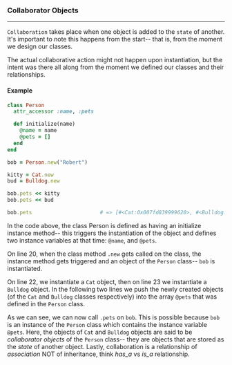 ### Collaborator Objects
---
`Collaboration` takes place when one object is added to the `state` of another. It's important to note this happens from the start-- that is, from the moment we design our classes. 

The actual collaborative action might not happen upon instantiation, but the intent was there all along from the moment we defined our classes and their relationships.



#### Example
```ruby
class Person
  attr_accessor :name, :pets

  def initialize(name)
    @name = name
    @pets = []
  end
end

bob = Person.new("Robert")

kitty = Cat.new
bud = Bulldog.new

bob.pets << kitty
bob.pets << bud

bob.pets                      # => [#<Cat:0x007fd839999620>, #<Bulldog:0x007fd839994ff8>]
```

In the code above, the class Person is defined as having an initialize instance method-- this triggers the instantiation of the object and defines two instance variables at that time: `@name`, and `@pets`. 

On line 20, when the class method `.new` gets called on the class, the instance method gets triggered and an object of the `Person` class-- `bob` is instantiated. 

On line 22, we instantiate a `Cat` object, then on line 23 we instantiate a `Bulldog` object. 
In the following two lines we push the newly created objects (of the `Cat` and `Bulldog` classes respectively) into the array `@pets` that was defined in the `Person` class.

As we can see, we can now call `.pets` on `bob`. This is possible because `bob` is an instance of the `Person` class which contains the instance variable `@pets`. Here, the objects of `Cat` and `Bulldog` objects are said to be _collaborator objects_ of the `Person` class-- they are objects that are stored as the _state_ of another object. Lastly, collaboration is a relationship of _association_ NOT of inheritance, think _has_a_ vs _is_a_ relationship.